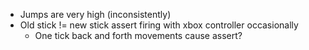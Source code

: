 - Jumps are very high (inconsistently)
- Old stick != new stick assert firing with xbox controller occasionally
	- One tick back and forth movements cause assert?